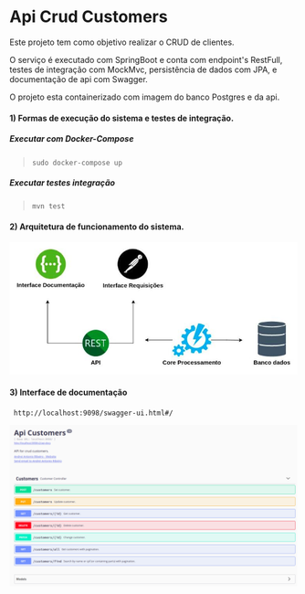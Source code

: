 # Api Crud Customers

Este projeto tem como objetivo realizar o CRUD de clientes.

O serviço é executado com SpringBoot e conta com endpoint's RestFull, testes de integração com MockMvc, persistência de dados com JPA, e documentação de api com Swagger.

O projeto esta containerizado com imagem do banco Postgres e da api.

#### 1) Formas de execução do sistema e testes de integração.

   ##### Executar com Docker-Compose 
   ><code>sudo docker-compose up</code>

   ##### Executar testes integração 
   ><code>mvn test</code>

#### 2) Arquitetura de funcionamento do sistema.
![](img/arquitetura.jpg)

#### 3) Interface de documentação
<code> http://localhost:9098/swagger-ui.html#/</code>

![](img/swagger.png)
